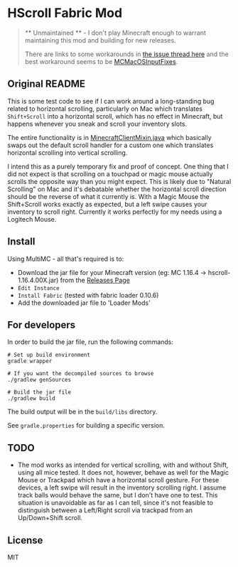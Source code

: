 # HScroll Fabric Mod

> ** Unmaintained ** - I don't play Minecraft enough to warrant maintaining this mod and building for new releases.
> 
> There are links to some workarounds in [the issue thread here](https://bugs.mojang.com/browse/MC-121772) and the best workaround seems to be [MCMacOSInputFixes](https://github.com/hamarb123/MCMacOSInputFixes).

## Original README

This is some test code to see if I can work around a long-standing bug related to horizontal
scrolling, particularly on Mac which translates `Shift+Scroll` into a horizontal scroll, which
has no effect in Minecraft, but happens whenever you sneak and scroll your inventory slots.

The entire functionality is in
[MinecraftClientMixin.java](src/main/java/net/fabricmc/andyvanee/mixin/MinecraftClientMixin.java)
which basically swaps out the default scroll handler for a custom one which translates
horizontal scrolling into vertical scrolling.

I intend this as a purely temporary fix and proof of concept. One thing that I did not expect is
that scrolling on a touchpad or magic mouse actually scrolls the opposite way than you might
expect. This is likely due to "Natural Scrolling" on Mac and it's debatable whether the
horizontal scroll direction should be the reverse of what it currently is. With a Magic Mouse
the Shift+Scroll works exactly as expected, but a left swipe causes your inventory to scroll
right. Currently it works perfectly for my needs using a Logitech Mouse.

## Install

Using MultiMC - all that's required is to:

-   Download the jar file for your Minecraft version (eg: MC 1.16.4 -> hscroll-1.16.4.00X.jar) from the
    [Releases Page](https://github.com/andyvanee/hscroll/releases)
-   `Edit Instance`
-   `Install Fabric` (tested with fabric loader 0.10.6)
-   Add the downloaded jar file to 'Loader Mods'

## For developers

In order to build the jar file, run the following commands:

```
# Set up build environment
gradle wrapper

# If you want the decompiled sources to browse
./gradlew genSources

# Build the jar file
./gradlew build
```

The build output will be in the `build/libs` directory.

See `gradle.properties` for building a specific version.

## TODO

-   The mod works as intended for vertical scrolling, with and without Shift,
    using all mice tested. It does not, however, behave as well for the Magic
    Mouse or Trackpad which have a horizontal scroll gesture. For these devices,
    a left swipe will result in the inventory scrolling right. I assume track
    balls would behave the same, but I don't have one to test. This situation is
    unavoidable as far as I can tell, since it's not feasible to distinguish
    between a Left/Right scroll via trackpad from an Up/Down+Shift scroll.

## License

MIT
